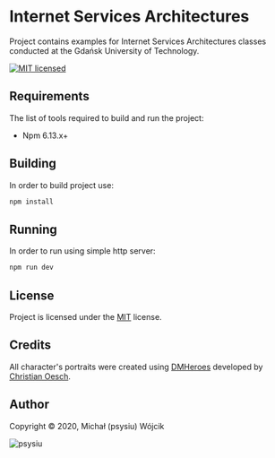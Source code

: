 # Internet Services Architectures

Project contains examples for Internet Services Architectures classes conducted at the Gdańsk University of Technology.

[![MIT licensed][shield-mit]](LICENSE)

## Requirements

The list of tools required to build and run the project:

* Npm 6.13.x+

## Building

In order to build project use:

```bash
npm install
```

## Running

In order to run using simple http server:

```bash
npm run dev
```

## License

Project is licensed under the [MIT](LICENSE) license.  

## Credits

All character's portraits were created using [DMHeroes](http://dmheroes.com/) developed by
[Christian Oesch](https://twitter.com/ChristianOesch).

## Author

Copyright &copy; 2020, Michał (psysiu) Wójcik

![psysiu][gravatar-psysiu]

[shield-mit]: https://img.shields.io/badge/license-MIT-blue.svg
[gravatar-psysiu]: https://s.gravatar.com/avatar/b61b36a5b97ca33e9d11d122c143b9f0
